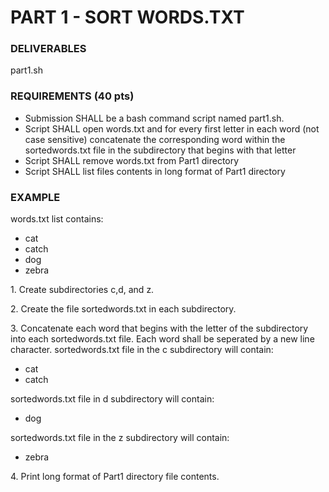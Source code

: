 # PART 1 - SORT WORDS.TXT

### DELIVERABLES
part1.sh

### REQUIREMENTS (40 pts)
- Submission SHALL be a bash command script named part1.sh.
- Script SHALL open words.txt and for every first letter in each word (not case sensitive) concatenate the corresponding word within the sortedwords.txt file in the subdirectory that begins with that letter
- Script SHALL remove words.txt from Part1 directory
- Script SHALL list files contents in long format of Part1 directory

### EXAMPLE
words.txt list contains:

- cat
- catch
- dog
- zebra

1\. Create subdirectories c,d, and z.

2\. Create the file sortedwords.txt in each subdirectory.

3\. Concatenate each word that begins with the letter of the subdirectory into each sortedwords.txt file. Each word shall be seperated by a new line character.
sortedwords.txt file in the c subdirectory will contain: 

- cat
- catch

sortedwords.txt file in d subdirectory will contain: 

- dog

sortedwords.txt file in the z subdirectory will contain:

- zebra

4\. Print long format of Part1 directory file contents.
